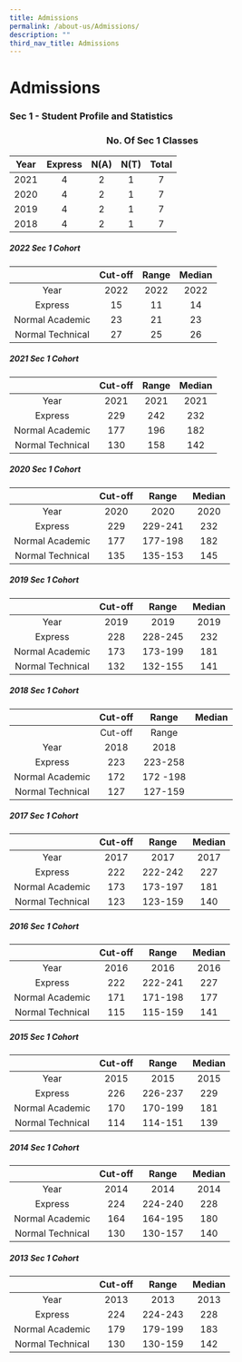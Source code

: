 ```yaml
---
title: Admissions
permalink: /about-us/Admissions/
description: ""
third_nav_title: Admissions
---
```

# Admissions

### Sec 1 - Student Profile and Statistics

### <center>No. Of Sec 1 Classes</center>

| Year | Express | N(A) | N(T) | Total |
|:----:|:-------:|:----:|:----:|:-----:|
| 2021 |    4    |   2  |   1  |    7  |
| 2020 |    4    |   2  |  1   |   7   |
| 2019 |    4    |   2  |  1   |   7   |
| 2018 |    4    |   2  |   1  |   7   |

##### 2022 Sec 1 Cohort

|                  | Cut-off | Range | Median |
|:----------------:|:-------:|:-----:|:------:|
|       Year       |   2022  |  2022 |  2022  |
|      Express     |    15   |   11  |   14   |
|  Normal Academic |    23   |   21  |   23   |
| Normal Technical |    27   |   25  |   26   |

##### 2021 Sec 1 Cohort

|                  | Cut-off | Range | Median |
|:----------------:|:-------:|:-----:|:------:|
|       Year       |   2021  |  2021 |  2021  |
|      Express     |   229   |  242  |   232  |
|  Normal Academic |   177   |  196  |   182  |
| Normal Technical |   130   |  158  |   142  |

##### 2020 Sec 1 Cohort

|                  | Cut-off |  Range  | Median |
|:----------------:|:-------:|:-------:|:------:|
|       Year       |   2020  |   2020  |  2020  |
|      Express     |   229   | 229-241 |   232  |
|  Normal Academic |   177   | 177-198 |   182  |
| Normal Technical |   135   | 135-153 |   145  |

##### 2019 Sec 1 Cohort

|                  | Cut-off |  Range  | Median |
|:----------------:|:-------:|:-------:|:------:|
|       Year       |   2019  |   2019  |  2019  |
|      Express     |   228   | 228-245 |   232  |
|  Normal Academic |   173   | 173-199 |   181  |
| Normal Technical |   132   | 132-155 |   141  |

##### 2018 Sec 1 Cohort

|                  | Cut-off |   Range  | Median |
|:----------------:|:-------:|:--------:|:------:|
|                  | Cut-off |   Range  |        |
|       Year       |   2018  |   2018   |        |
|      Express     |   223   |  223-258 |        |
|  Normal Academic |   172   | 172 -198 |        |
| Normal Technical |   127   |  127-159 |        |

##### 2017 Sec 1 Cohort

|                  | Cut-off |  Range  | Median |
|:----------------:|:-------:|:-------:|:------:|
|       Year       |   2017  |   2017  |  2017  |
|      Express     |   222   | 222-242 |   227  |
|  Normal Academic |   173   | 173-197 |   181  |
| Normal Technical |   123   | 123-159 |   140  |

##### 2016 Sec 1 Cohort

|                  | Cut-off |  Range  | Median |
|:----------------:|:-------:|:-------:|:------:|
|       Year       |   2016  |   2016  |  2016  |
|      Express     |   222   | 222-241 |   227  |
|  Normal Academic |   171   | 171-198 |   177  |
| Normal Technical |   115   | 115-159 |   141  |

##### 2015 Sec 1 Cohort

|                  | Cut-off |   Range  | Median |
|:----------------:|:-------:|:--------:|:------:|
|       Year       |   2015  |   2015   |  2015  |
|      Express     |   226   |  226-237 |   229  |
|  Normal Academic |   170   | 170-199  |   181  |
| Normal Technical |   114   |  114-151 |   139  |


##### 2014 Sec 1 Cohort

|                  | Cut-off |   Range  | Median |
|:----------------:|:-------:|:--------:|:------:|
|       Year       |   2014  |   2014   |  2014  |
|      Express     |   224   | 224-240  |   228  |
|  Normal Academic |   164   |  164-195 |   180  |
| Normal Technical |   130   |  130-157 |   140  |


##### 2013 Sec 1 Cohort

|                  | Cut-off |  Range  | Median |
|:----------------:|:-------:|:-------:|:------:|
|       Year       |   2013  |   2013  |  2013  |
|      Express     |   224   | 224-243 |   228  |
|  Normal Academic |   179   | 179-199 |   183  |
| Normal Technical |   130   | 130-159 |  142   |
